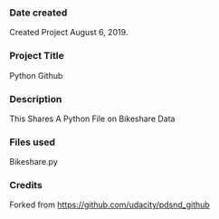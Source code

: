 ### Date created
Created Project August 6, 2019.

### Project Title
Python Github

### Description
This Shares A Python File on Bikeshare Data

### Files used
Bikeshare.py

### Credits
Forked from https://github.com/udacity/pdsnd_github

